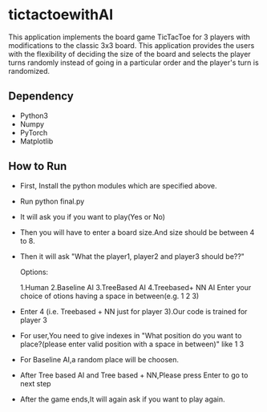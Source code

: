 # tictactoewithAI

This application implements the board game TicTacToe for 3 players with modifications to the classic 3x3 board.
This application provides the users with the flexibility of deciding the size of the board and selects the player turns randomly instead of going in a particular order and the player's turn is randomized.

## Dependency
- Python3
- Numpy
- PyTorch
- Matplotlib



## How to Run

- First, Install the python modules which are specified above.
- Run python final.py
- It will ask you if you want to play(Yes or No)
- Then you will have to enter a board size.And size should be between 4 to 8.
- Then it will ask "What the player1, player2 and player3 should be??"

  Options:

  1.Human 	 2.Baseline AI 	 3.TreeBased AI 	 4.Treebased+ NN AI
  Enter your choice of otions having a space in between(e.g. 1 2 3)
  
- Enter 4 (i.e. Treebased + NN just for player 3).Our code is trained for player 3

- For user,You need to give indexes in "What position do you want to place?(please enter valid position with a space in between)" like 1 3

- For Baseline AI,a random place will be choosen.

- After Tree based AI and Tree based + NN,Please press Enter to go to next step

- After the game ends,It will again ask if you want to play again.






